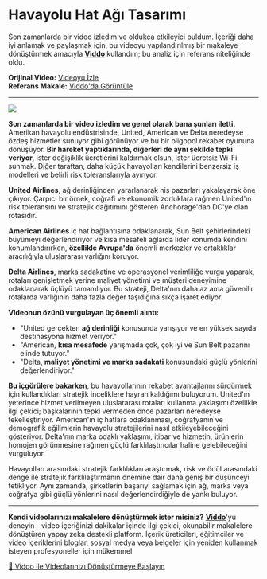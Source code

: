 # Havayolu Hat Ağı Tasarımı

Son zamanlarda bir video izledim ve oldukça etkileyici buldum. İçeriği daha iyi anlamak ve paylaşmak için, bu videoyu yapılandırılmış bir makaleye dönüştürmek amacıyla **[Viddo](https://viddo.pro/)** kullandım; bu analiz için referans niteliğinde oldu.

**Orijinal Video:** [Videoyu İzle](https://www.youtube.com/watch?v=sY7cQNx4Hg4)  
**Referans Makale:** [Viddo'da Görüntüle](https://viddo.pro/zh/video-result/1bd6bfd1-a3fd-42ba-a3de-aab8f12e6159)

---

![](https://www.youtube.com/embed/sY7cQNx4Hg4)

**Son zamanlarda bir video izledim ve genel olarak bana şunları iletti.** Amerikan havayolu endüstrisinde, United, American ve Delta neredeyse özdeş hizmetler sunuyor gibi görünüyor ve bu bir oligopol rekabet oyununa dönüşüyor. **Bir hareket yaptıklarında, diğerleri de aynı şekilde tepki veriyor,** ister değişiklik ücretlerini kaldırmak olsun, ister ücretsiz Wi-Fi sunmak. Diğer taraftan, daha küçük havayolları kendilerini benzersiz iş modelleri ve belirli risk toleranslarıyla ayırıyor.

**United Airlines**, ağ derinliğinden yararlanarak niş pazarları yakalayarak öne çıkıyor. Çarpıcı bir örnek, coğrafi ve ekonomik zorluklara rağmen United'ın risk toleransını ve stratejik dağıtımını gösteren Anchorage'dan DC'ye olan rotasıdır.

**American Airlines** iç hat bağlantısına odaklanarak, Sun Belt şehirlerindeki büyümeyi değerlendiriyor ve kısa mesafeli ağlarda lider konumda kendini konumlandırırken, **özellikle Avrupa'da** önemli merkezler ve ortaklıklar aracılığıyla uluslararası varlığını koruyor.

**Delta Airlines**, marka sadakatine ve operasyonel verimliliğe vurgu yaparak, rotaları genişletmek yerine maliyet yönetimi ve müşteri deneyimine odaklanarak üçlüyü tamamlıyor. Bu strateji, Delta'nın daha az ama güvenilir rotalarda varlığının daha fazla değer taşıdığına sıkça işaret ediyor.

**Videonun özünü vurgulayan üç önemli alıntı:**

- "United gerçekten **ağ derinliği** konusunda yarışıyor ve en yüksek sayıda destinasyona hizmet veriyor."
- "American, **kısa mesafede** yarışmada çok, çok iyi ve Sun Belt pazarını elinde tutuyor."
- "Delta, **maliyet yönetimi ve marka sadakati** konusundaki güçlü yönlerini değerlendiriyor."

**Bu içgörülere bakarken**, bu havayollarının rekabet avantajlarını sürdürmek için kullandıkları stratejik inceliklere hayran kaldığımı buluyorum. United'ın yeterince hizmet verilmeyen uluslararası rotaları kullanma yaklaşımı özellikle ilgi çekici; başkalarının tepki vermeden önce pazarları neredeyse tekelleştiriyor. American'ın iç hatlara odaklanması, coğrafyanın ve demografik eğilimlerin havayolu stratejilerini nasıl etkileyebileceğini gösteriyor. Delta'nın marka odaklı yaklaşımı, itibar ve hizmetin, ürünlerin homojen görünmesine rağmen güçlü farklılaştırıcılar haline gelebileceğini vurguluyor.

Havayolları arasındaki stratejik farklılıkları araştırmak, risk ve ödül arasındaki denge ile stratejik farklılaştırmanın önemine dair daha geniş bir düşünceyi tetikliyor. Aynı zamanda, şirketlerin başarıyı sağlamak için ağ, marka veya coğrafya gibi güçlü yönlerini nasıl değerlendirdiğiyle de yankı buluyor.

---

**Kendi videolarınızı makalelere dönüştürmek ister misiniz?** **[Viddo](https://viddo.pro/)**'yu deneyin - video içeriğinizi dakikalar içinde ilgi çekici, okunabilir makalelere dönüştüren yapay zeka destekli platform. İçerik üreticileri, eğitimciler ve video içeriklerini bloglar, sosyal medya veya belgeler için yeniden kullanmak isteyen profesyoneller için mükemmel.

[🚀 Viddo ile Videolarınızı Dönüştürmeye Başlayın](https://viddo.pro/)